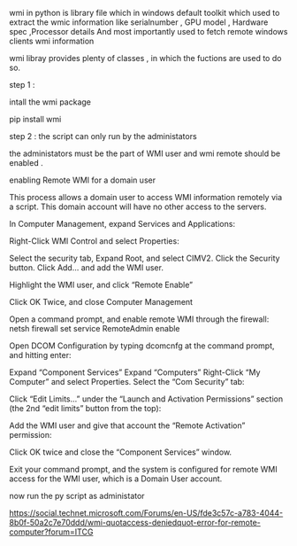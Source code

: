 wmi in python is library file which in windows default 
toolkit which used to extract the wmic information like 
serialnumber , GPU model , Hardware spec ,Processor details 
And most importantly used to fetch remote windows clients wmi 
information

wmi libray provides plenty of classes , in which the fuctions are
used to do so.

step 1 :

intall the wmi package 

pip install wmi 


step 2 : the script can only run by the  administators

the administators must be the part of  WMI user and wmi remote should be enabled .


enabling Remote WMI for a domain user

This process allows a domain user to access WMI information remotely via a script.
This domain account will  have no other access to the servers.

In Computer Management, expand Services and Applications:
 
Right-Click WMI Control and select Properties:
 
Select the security tab, Expand Root, and select CIMV2. Click the Security button.
Click Add… and add the WMI user.
 
Highlight the WMI user, and click “Remote Enable”
 
Click OK Twice, and close Computer Management


Open a command prompt, and enable remote WMI through the firewall:
netsh firewall set service RemoteAdmin enable <enter>


Open DCOM Configuration by typing dcomcnfg at the command prompt, and hitting enter:
 
Expand “Component Services”
Expand “Computers”
Right-Click “My Computer” and select Properties.
Select the “Com Security” tab:
 
Click “Edit Limits…” under the “Launch and Activation Permissions” section (the 2nd “edit limits” button from the top):
 
Add the WMI user and give that account the “Remote Activation” permission:
 
Click OK twice and close the “Component Services” window.

Exit your command prompt, and the system is configured for remote WMI access for the WMI user, which is a Domain User account.




now run the py script as administator 



https://social.technet.microsoft.com/Forums/en-US/fde3c57c-a783-4044-8b0f-50a2c7e70ddd/wmi-quotaccess-deniedquot-error-for-remote-computer?forum=ITCG
